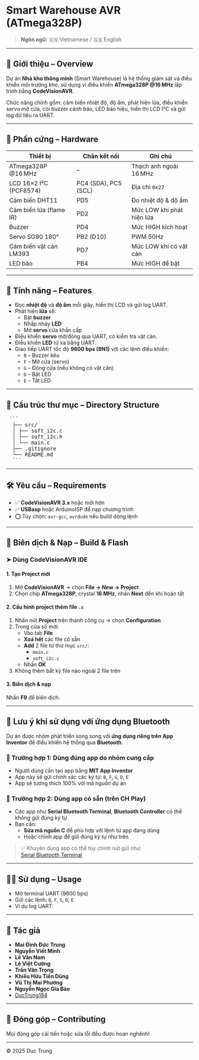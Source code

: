 # Smart Warehouse AVR (ATmega328P)

> **Ngôn ngữ:** 🇻🇳 Vietnamese / 🇬🇧 English

---

## 📌 Giới thiệu – Overview

Dự án **Nhà kho thông minh** (Smart Warehouse) là hệ thống giám sát và điều khiển môi trường kho, sử dụng vi điều khiển **ATmega328P @16 MHz** lập trình bằng **CodeVisionAVR**.

Chức năng chính gồm: cảm biến nhiệt độ, độ ẩm, phát hiện lửa, điều khiển servo mở cửa, còi buzzer cảnh báo, LED báo hiệu, hiển thị LCD I²C và gửi log dữ liệu ra UART.

---

## 🧰 Phần cứng – Hardware

| Thiết bị                  | Chân kết nối         | Ghi chú                         |
|--------------------------|----------------------|----------------------------------|
| ATmega328P @16 MHz       | –                    | Thạch anh ngoài 16 MHz          |
| LCD 16×2 I²C (PCF8574)   | PC4 (SDA), PC5 (SCL) | Địa chỉ `0x27`                  |
| Cảm biến DHT11           | PD5                  | Đo nhiệt độ & độ ẩm             |
| Cảm biến lửa (flame IR)  | PD2                  | Mức LOW khi phát hiện lửa       |
| Buzzer                   | PD4                  | Mức HIGH kích hoạt              |
| Servo SG90 180°          | PB2 (D10)            | PWM 50Hz                        |
| Cảm biến vật cản LM393   | PD7                  | Mức LOW khi có vật cản          |
| LED báo                  | PB4                  | Mức HIGH để bật                 |

---

## 🚀 Tính năng – Features

- Đọc **nhiệt độ** và **độ ẩm** mỗi giây, hiển thị LCD và gửi log UART.
- Phát hiện **lửa** sẽ:
  - Bật **buzzer**
  - Nhấp nháy **LED**
  - Mở **servo** cửa khẩn cấp
- Điều khiển **servo** mở/đóng qua UART, có kiểm tra vật cản.
- Điều khiển **LED** từ xa bằng UART.
- Giao tiếp UART tốc độ **9600 bps (8N1)** với các lệnh điều khiển:
  - `B` – Buzzer kêu
  - `F` – Mở cửa (servo)
  - `G` – Đóng cửa (nếu không có vật cản)
  - `D` – Bật LED
  - `E` – Tắt LED

---

## 📁 Cấu trúc thư mục – Directory Structure

<pre> ```
  ├── src/
  │ ├── soft_i2c.c
  │ ├── soft_i2c.h
  │ └── main.c
  ├── .gitignore
  └── README.md 
  ``` </pre>
  
---

## 🛠️ Yêu cầu – Requirements

- ✅ **CodeVisionAVR 3.x** hoặc mới hơn
- ✅ **USBasp** hoặc ArduinoISP để nạp chương trình
- ⭕ Tùy chọn: `avr-gcc`, `avrdude` nếu build dòng lệnh

---

## 🧪 Biên dịch & Nạp – Build & Flash

### ➤ Dùng CodeVisionAVR IDE

#### 1. Tạo Project mới

1. Mở **CodeVisionAVR** → chọn **File → New → Project**
2. Chọn chip **ATmega328P**, crystal **16 MHz**, nhấn **Next** đến khi hoàn tất

#### 2. Cấu hình project thêm file `.c`

1. Nhấn nút **Project** trên thanh công cụ → chọn **Configuration**
2. Trong cửa sổ mới:
   - Vào tab **File**
   - **Xoá hết** các file có sẵn
   - **Add** 2 file từ thư mục `src/`:
     - `main.c`
     - `soft_i2c.c`
   - Nhấn **OK**
3. Không thêm bất kỳ file nào ngoài 2 file trên

#### 3. Biên dịch & nạp

Nhấn **F9** để biên dịch.

---

## 📱 Lưu ý khi sử dụng với ứng dụng Bluetooth

Dự án được nhóm phát triển song song với **ứng dụng riêng trên App Inventor** để điều khiển hệ thống qua **Bluetooth**.

### 🔹 Trường hợp 1: Dùng đúng app do nhóm cung cấp

- Người dùng cần tạo app bằng **MIT App Inventor**
- App này sẽ gửi chính xác các ký tự: `B`, `F`, `G`, `D`, `E`
- App sẽ tương thích 100% với mã nguồn dự án

### 🔹 Trường hợp 2: Dùng app có sẵn (trên CH Play)

- Các app như **Serial Bluetooth Terminal**, **Bluetooth Controller** có thể không gửi đúng ký tự
- Bạn cần:
  - **Sửa mã nguồn C** để phù hợp với lệnh từ app đang dùng
  - Hoặc chỉnh app để gửi đúng ký tự như trên

> ✅ Khuyên dùng app có thể tùy chỉnh nút gửi như:  
> [Serial Bluetooth Terminal](https://play.google.com/store/apps/details?id=de.kai_morich.serial_bluetooth_terminal)

---

## 🧑‍💻 Sử dụng – Usage

- Mở terminal UART (9600 bps)
- Gửi các lệnh: `B`, `F`, `G`, `D`, `E`
- Ví dụ log UART:

---

## 📝 Tác giả

- **Mai Đình Đức Trung**
- **Nguyễn Viết Minh**
- **Lê Văn Nam**
- **Lê Việt Cường**
- **Trần Văn Trọng**
- **Khiếu Hữu Tiến Dũng**
- **Vũ Thị Mai Phương**
- **Nguyễn Ngọc Gia Bảo**
- [DucTrung184](hhttps://github.com/DucTrung184)

---

## 🔧 Đóng góp – Contributing

Mọi đóng góp cải tiến hoặc sửa lỗi đều được hoan nghênh!  

---

© 2025 Duc Trung
